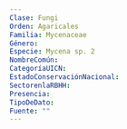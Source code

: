 ```yaml
---
Clase: Fungi
Orden: Agaricales
Familia: Mycenaceae
Género: 
Especie: Mycena sp. 2
NombreComún: 
CategoríaUICN: 
EstadoConservaciónNacional: 
SectorenlaRBHH: 
Presencia: 
TipoDeDato: 
Fuente: ""
---
```

